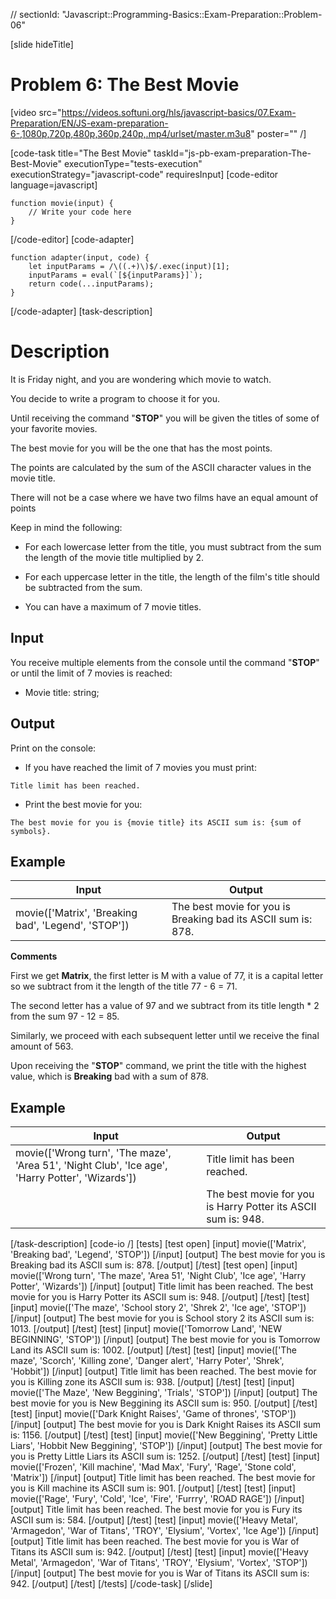 // sectionId: "Javascript::Programming-Basics::Exam-Preparation::Problem-06"

[slide hideTitle]
# Problem 6: The Best Movie

[video src="https://videos.softuni.org/hls/javascript-basics/07.Exam-Preparation/EN/JS-exam-preparation-6-,1080p,720p,480p,360p,240p,.mp4/urlset/master.m3u8" poster="" /]



[code-task title="The Best Movie" taskId="js-pb-exam-preparation-The-Best-Movie" executionType="tests-execution" executionStrategy="javascript-code" requiresInput]
[code-editor language=javascript]
```
function movie(input) {
	// Write your code here
}
```
[/code-editor]
[code-adapter]
```
function adapter(input, code) {
    let inputParams = /\((.+)\)$/.exec(input)[1];
    inputParams = eval(`[${inputParams}]`);
    return code(...inputParams);
}
```
[/code-adapter]
[task-description]
# Description
It is Friday night, and you are wondering which movie to watch. 

You decide to write a program to choose it for you. 

Until receiving the command "**STOP**" you will be given the titles of some of your favorite movies. 

The best movie for you will be the one that has the most points. 

The points are calculated by the sum of the ASCII character values in the movie title. 

There will not be a case where we have two films have an equal amount of points

Keep in mind the following:

- For each lowercase letter from the title, you must subtract from the sum the length of the movie title multiplied by 2.

- For each uppercase letter in the title, the length of the film's title should be subtracted from the sum.

- You can have a maximum of 7 movie titles.

## Input

You receive multiple elements from the console until the command "**STOP**" or until the limit of 7 movies is reached:

- Movie title: string;

## Output

Print on the console:

- If you have reached the limit of 7 movies you must print: 

`Title limit has been reached.`

- Print the best movie for you: 

`The best movie for you is {movie title} its ASCII sum is: {sum of symbols}.`

## Example
| **Input** | **Output** |
| --- | --- |
|movie(['Matrix', 'Breaking bad', 'Legend', 'STOP'])| The best movie for you is Breaking bad its ASCII sum is: 878.|

**Comments**

First we get **Matrix**, the first letter is M with a value of 77, it is a capital letter so we subtract from it the length of the title 77 \- 6 \= 71.

The second letter has a value of 97 and we subtract from its title length \* 2 from the sum 97 \- 12 = 85.

Similarly, we proceed with each subsequent letter until we receive the final amount of 563.

Upon receiving the "**STOP**" command, we print the title with the highest value, which is **Breaking** bad with a sum of 878.
## Example
| **Input** | **Output** |
| --- | --- |
|movie(['Wrong turn', 'The maze', 'Area 51', 'Night Club', 'Ice age', 'Harry Potter', 'Wizards'])| Title limit has been reached.|
||The best movie for you is Harry Potter its ASCII sum is: 948.|

[/task-description]
[code-io /]
[tests]
[test open]
[input]
movie(['Matrix', 'Breaking bad', 'Legend', 'STOP'])
[/input]
[output]
The best movie for you is Breaking bad its ASCII sum is: 878.
[/output]
[/test]
[test open]
[input]
movie(['Wrong turn', 'The maze', 'Area 51', 'Night Club', 'Ice age', 'Harry Potter', 'Wizards'])
[/input]
[output]
Title limit has been reached.
The best movie for you is Harry Potter its ASCII sum is: 948.
[/output]
[/test]
[test]
[input]
movie(['The maze', 'School story 2', 'Shrek 2', 'Ice age', 'STOP'])
[/input]
[output]
The best movie for you is School story 2 its ASCII sum is: 1013.
[/output]
[/test]
[test]
[input]
movie(['Tomorrow Land', 'NEW BEGINNING', 'STOP'])
[/input]
[output]
The best movie for you is Tomorrow Land its ASCII sum is: 1002.
[/output]
[/test]
[test]
[input]
movie(['The maze', 'Scorch', 'Killing zone', 'Danger alert', 'Harry Poter', 'Shrek', 'Hobbit'])
[/input]
[output]
Title limit has been reached.
The best movie for you is Killing zone its ASCII sum is: 938.
[/output]
[/test]
[test]
[input]
movie(['The Maze', 'New Beggining', 'Trials', 'STOP'])
[/input]
[output]
The best movie for you is New Beggining its ASCII sum is: 950.
[/output]
[/test]
[test]
[input]
movie(['Dark Knight Raises', 'Game of thrones', 'STOP'])
[/input]
[output]
The best movie for you is Dark Knight Raises its ASCII sum is: 1156.
[/output]
[/test]
[test]
[input]
movie(['New Beggining', 'Pretty Little Liars', 'Hobbit New Beggining', 'STOP'])
[/input]
[output]
The best movie for you is Pretty Little Liars its ASCII sum is: 1252.
[/output]
[/test]
[test]
[input]
movie(['Frozen', 'Kill machine', 'Mad Max', 'Fury', 'Rage', 'Stone cold', 'Matrix'])
[/input]
[output]
Title limit has been reached.
The best movie for you is Kill machine its ASCII sum is: 901.
[/output]
[/test]
[test]
[input]
movie(['Rage', 'Fury', 'Cold', 'Ice', 'Fire', 'Furrry', 'ROAD RAGE'])
[/input]
[output]
Title limit has been reached.
The best movie for you is Fury its ASCII sum is: 584.
[/output]
[/test]
[test]
[input]
movie(['Heavy Metal', 'Armagedon', 'War of Titans', 'TROY', 'Elysium', 'Vortex', 'Ice Age'])
[/input]
[output]
Title limit has been reached.
The best movie for you is War of Titans its ASCII sum is: 942.
[/output]
[/test]
[test]
[input]
movie(['Heavy Metal', 'Armagedon', 'War of Titans', 'TROY', 'Elysium', 'Vortex', 'STOP'])
[/input]
[output]
The best movie for you is War of Titans its ASCII sum is: 942.
[/output]
[/test]
[/tests]
[/code-task]
[/slide]